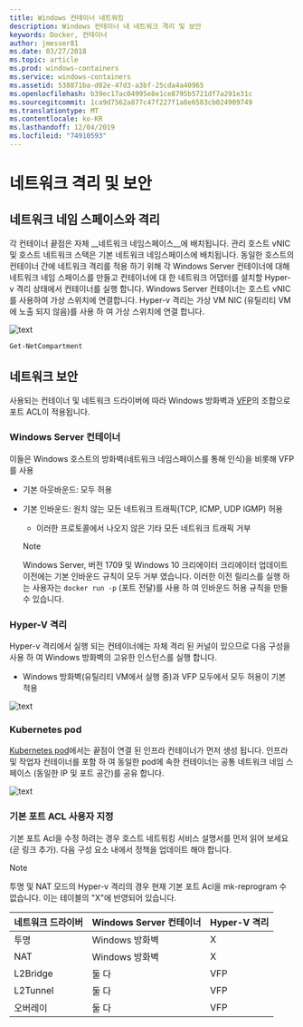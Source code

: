 ```yaml
---
title: Windows 컨테이너 네트워킹
description: Windows 컨테이너 내 네트워크 격리 및 보안
keywords: Docker, 컨테이너
author: jmesser81
ms.date: 03/27/2018
ms.topic: article
ms.prod: windows-containers
ms.service: windows-containers
ms.assetid: 538871ba-d02e-47d3-a3bf-25cda4a40965
ms.openlocfilehash: b39ec17ac04995e8e1ce8795b5721df7a291e31c
ms.sourcegitcommit: 1ca9d7562a877c47f227f1a8e6583cb024909749
ms.translationtype: MT
ms.contentlocale: ko-KR
ms.lasthandoff: 12/04/2019
ms.locfileid: "74910593"
---
```

# <a name="network-isolation-and-security"></a>네트워크 격리 및 보안

## <a name="isolation-with-network-namespaces"></a>네트워크 네임 스페이스와 격리

각 컨테이너 끝점은 자체 __네트워크 네임스페이스__에 배치됩니다. 관리 호스트 vNIC 및 호스트 네트워크 스택은 기본 네트워크 네임스페이스에 배치됩니다. 동일한 호스트의 컨테이너 간에 네트워크 격리를 적용 하기 위해 각 Windows Server 컨테이너에 대해 네트워크 네임 스페이스를 만들고 컨테이너에 대 한 네트워크 어댑터를 설치할 Hyper-v 격리 상태에서 컨테이너를 실행 합니다. Windows Server 컨테이너는 호스트 vNIC를 사용하여 가상 스위치에 연결합니다. Hyper-v 격리는 가상 VM NIC (유틸리티 VM에 노출 되지 않음)를 사용 하 여 가상 스위치에 연결 합니다.

![text](media/network-compartment-visual.png)

```powershell
Get-NetCompartment
```

## <a name="network-security"></a>네트워크 보안

사용되는 컨테이너 및 네트워크 드라이버에 따라 Windows 방화벽과 [VFP](https://www.microsoft.com/research/project/azure-virtual-filtering-platform/)의 조합으로 포트 ACL이 적용됩니다.

### <a name="windows-server-containers"></a>Windows Server 컨테이너

이들은 Windows 호스트의 방화벽(네트워크 네임스페이스를 통해 인식)을 비롯해 VFP를 사용

* 기본 아웃바운드: 모두 허용
* 기본 인바운드: 원치 않는 모든 네트워크 트래픽(TCP, ICMP, UDP IGMP) 허용
  * 이러한 프로토콜에서 나오지 않은 기타 모든 네트워크 트래픽 거부

  >[!NOTE]
  >Windows Server, 버전 1709 및 Windows 10 크리에이터 크리에이터 업데이트 이전에는 기본 인바운드 규칙이 모두 거부 였습니다. 이러한 이전 릴리스를 실행 하는 사용자는 ``docker run -p`` (포트 전달)를 사용 하 여 인바운드 허용 규칙을 만들 수 있습니다.

### <a name="hyper-v-isolation"></a>Hyper-V 격리

Hyper-v 격리에서 실행 되는 컨테이너에는 자체 격리 된 커널이 있으므로 다음 구성을 사용 하 여 Windows 방화벽의 고유한 인스턴스를 실행 합니다.

* Windows 방화벽(유틸리티 VM에서 실행 중)과 VFP 모두에서 모두 허용이 기본 적용

![text](media/windows-firewall-containers.png)

### <a name="kubernetes-pods"></a>Kubernetes pod

[Kubernetes pod](https://kubernetes.io/docs/concepts/workloads/pods/pod/)에서는 끝점이 연결 된 인프라 컨테이너가 먼저 생성 됩니다. 인프라 및 작업자 컨테이너를 포함 하 여 동일한 pod에 속한 컨테이너는 공통 네트워크 네임 스페이스 (동일한 IP 및 포트 공간)를 공유 합니다.

![text](media/pod-network-compartment.png)

### <a name="customizing-default-port-acls"></a>기본 포트 ACL 사용자 지정

기본 포트 Acl을 수정 하려는 경우 호스트 네트워킹 서비스 설명서를 먼저 읽어 보세요 (곧 링크 추가). 다음 구성 요소 내에서 정책을 업데이트 해야 합니다.

>[!NOTE]
>투명 및 NAT 모드의 Hyper-v 격리의 경우 현재 기본 포트 Acl을 mk-reprogram 수 없습니다. 이는 테이블의 "X"에 반영되어 있습니다.

| 네트워크 드라이버 | Windows Server 컨테이너 | Hyper-V 격리  |
| -------------- |-------------------------- | ------------------- |
| 투명 | Windows 방화벽 | X |
| NAT | Windows 방화벽 | X |
| L2Bridge | 둘 다 | VFP |
| L2Tunnel | 둘 다 | VFP |
| 오버레이  | 둘 다 | VFP |